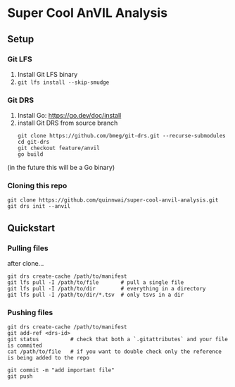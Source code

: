 # Super Cool AnVIL Analysis

## Setup

### Git LFS

1. Install Git LFS binary
2. `git lfs install --skip-smudge`


### Git DRS

1. Install Go: https://go.dev/doc/install
2. install Git DRS from source branch
    ```
    git clone https://github.com/bmeg/git-drs.git --recurse-submodules
    cd git-drs
    git checkout feature/anvil
    go build
    ```
(in the future this will be a Go binary)

### Cloning this repo

```
git clone https://github.com/quinnwai/super-cool-anvil-analysis.git
git drs init --anvil
```

## Quickstart

### Pulling files

after clone...

```
git drs create-cache /path/to/manifest
git lfs pull -I /path/to/file       # pull a single file
git lfs pull -I /path/to/dir        # everything in a directory
git lfs pull -I /path/to/dir/*.tsv  # only tsvs in a dir
```

### Pushing files

```
git drs create-cache /path/to/manifest
git add-ref <drs-id>
git status          # check that both a `.gitattributes` and your file is commited
cat /path/to/file   # if you want to double check only the reference is being added to the repo

git commit -m "add important file"
git push
```
